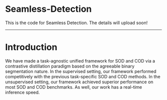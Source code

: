 # Seamless-Detection
This is the code for Seamless Detection.
The details will upload soon!
_________________________________________
# Introduction
 We have made a task-agnostic unified framework for SOD and COD via a contrastive distillation paradigm based on the agreeable binary segmentation nature. In the supervised setting, our framework performed competitively with the previous task-specific SOD and COD methods. In the unsupervised setting, our framework achieved superior performance on most SOD and COD benchmarks. As well, our work has a real-time inference speed. 
 
